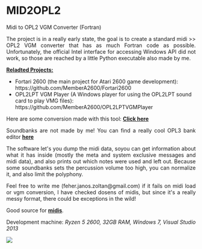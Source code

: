 # MID2OPL2
Midi to OPL2 VGM Converter (Fortran)

<p align = "justify">The project is in a really early state, the goal is to create a standard midi >> OPL2 VGM converter that has as much Fortran code as possible. Unfortunately, the official Intel interface for accessing Windows API did not work, so those are reached by a little Python executable also made by me.</p>

<B><U>Reladted Projects:</U></B>
<UL> 
  <LI>Fortari 2600 (the main project for Atari 2600 game development): https://github.com/MemberA2600/Fortari2600</LI>
  <LI>OPL2LPT VGM Player (A Windows player for using the OPL2LPT sound card to play VMG files): https://github.com/MemberA2600/OPL2LPTVGMPlayer</LI>
</UL>

Here are some conversion made with this tool: 
<b><a href="https://youtube.com/playlist?list=PLRiYYfr6zccx_YlmFaOYpOitg6AWhjBQH&si=7DNugwhHKsy1vTwk">Click here</a></b>

<p align = "justify">Soundbanks are not made by me! You can find a really cool OPL3 bank editor <b><a href="[https://youtube.com/playlist?list=PLRiYYfr6zccx_YlmFaOYpOitg6AWhjBQH&si=7DNugwhHKsy1vTwk](https://github.com/Wohlstand/OPL3BankEditor/)https://github.com/Wohlstand/OPL3BankEditor/">here</a></b></p>

<p align = "justify">The software let's you dump the midi data, soyou can get information about what it has inside (mostly the meta and system exclusive messages and midi data), and also prints out which notes were used and left out. Because some soundbanks sets the percussion volume too high, you can normalize it, and also limit the polyphony.</p>

<p align = "justify">Feel free to write me (feher.janos.zoltan@gmail.com) if it fails on midi load or vgm conversion, I have checked dosens of midis, but since it's a really messy format, there could be exceptions in the wild! </p>
<p align = "justify">Good source for <b><a href="https://midistock.ru/">midis</a></b>.</p>

<p align = "justify">Development machine: <i>Ryzen 5 2600, 32GB RAM, Windows 7, Visual Studio 2013</i> </p>

<img src = "https://i.ibb.co/b73xkvp/000.png">

